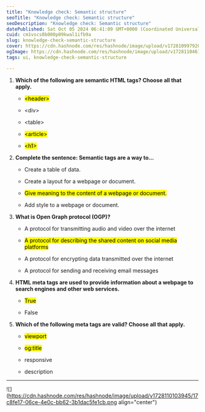 ```yaml
---
title: "Knowledge check: Semantic structure"
seoTitle: "Knowledge check: Semantic structure"
seoDescription: "Knowledge check: Semantic structure"
datePublished: Sat Oct 05 2024 06:41:09 GMT+0000 (Coordinated Universal Time)
cuid: cm1vscs8b000p09kwal1ifb9a
slug: knowledge-check-semantic-structure
cover: https://cdn.hashnode.com/res/hashnode/image/upload/v1728109979207/e88ba74e-a244-4d9e-80ff-34cbbe845923.png
ogImage: https://cdn.hashnode.com/res/hashnode/image/upload/v1728110461066/54c0e505-901c-4b92-91bc-ce89ebe3937d.png
tags: ui, knowledge-check-semantic-structure

---
```


1. **Which of the following are semantic HTML tags? Choose all that apply.**
    
    * <mark>&lt;header&gt;</mark>
        
    * &lt;div&gt;
        
    * &lt;table&gt;
        
    * <mark>&lt;article&gt;</mark>
        
    * <mark>&lt;h1&gt;</mark>
        
2. **Complete the sentence: Semantic tags are a way to...**
    
    * Create a table of data.
        
    * Create a layout for a webpage or document.
        
    * <mark>Give meaning to the content of a webpage or document.</mark>
        
    * Add style to a webpage or document.
        
3. **What is Open Graph protocol (OGP)?**
    
    * A protocol for transmitting audio and video over the internet
        
    * <mark>A protocol for describing the shared content on social media platforms</mark>
        
    * A protocol for encrypting data transmitted over the internet
        
    * A protocol for sending and receiving email messages
        
4. **HTML meta tags are used to provide information about a webpage to search engines and other web services.**
    
    * <mark>True</mark>
        
    * False
        
5. **Which of the following meta tags are valid? Choose all that apply.**
    
    * <mark>viewport</mark>
        
    * <mark>og:title</mark>
        
    * responsive
        
    * description
        

---

![](https://cdn.hashnode.com/res/hashnode/image/upload/v1728110103945/17c8fe17-06ce-4e0c-bb62-3b1dac5fe1cb.png align="center")